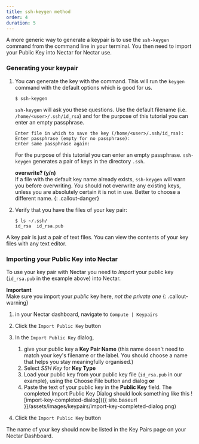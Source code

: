 ```yaml
---
title: ssh-keygen method
order: 4
duration: 5
---
```


A more generic way to generate a keypair is to use the `ssh-keygen` command from the command line in your terminal. You then need to import your Public Key into Nectar for Nectar use.

### Generating your keypair

1. You can generate the key with the command. This will run the `keygen` command with the default options which is good for us.

   ```
   $ ssh-keygen
   ```
   `ssh-keygen` will ask you these questions. Use the default filename (i.e. `/home/<user>/.ssh/id_rsa`) and for the purpose of this tutorial you can enter an empty passphrase.

   ```
   Enter file in which to save the key (/home/<user>/.ssh/id_rsa):
   Enter passphrase (empty for no passphrase):
   Enter same passphrase again:
   ```
   For the purpose of this tutorial you can enter an empty passphrase. `ssh-keygen` generates a pair of keys in the directory `.ssh`.

   **overwrite? (y/n)**  
   If a file with the default key name already exists, `ssh-keygen` will warn you before overwriting. You should not overwrite any existing keys, unless you are absolutely certain it is not in use. Better to choose a different name.
   {: .callout-danger}

1. Verify that you have the files of your key pair:
   ```
   $ ls ~/.ssh/
   id_rsa  id_rsa.pub
   ```

A key pair is just a pair of text files. You can view the contents of your key files with any text editor.



### Importing your Public Key into Nectar

To use your key pair with Nectar you need to *Import* your public key (`id_rsa.pub` in the example above) into Nectar.

**Important**  
Make sure you import your *public* key here, *not the private one*
{: .callout-warning}

1. in your Nectar dashboard, navigate to `Compute | Keypairs`
2. Click the `Import Public Key` button
3. In the `Import Public Key` dialog,
   1. give your public key a **Key Pair Name** (this name doesn't need to match your key's filename or the label. You should choose a name that helps you stay meaningfully organised.)
   2. Select *SSH Key* for **Key Type**
   3. Load your public key from your public key file (`id_rsa.pub` in our example), using the Choose File button and dialog **or**
   4. Paste the text of your public key in the **Public Key** field.
      The completed Import Public Key Dialog should look something like this
      ![import-key-completed-dialog]({{ site.baseurl }}/assets/images/keypairs/import-key-completed-dialog.png)

5. Click the `Import Public Key` button

The name of your key should now be listed in the Key Pairs page on your Nectar Dashboard.
